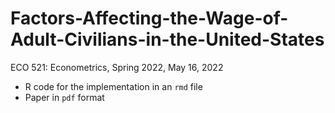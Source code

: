 # Factors-Affecting-the-Wage-of-Adult-Civilians-in-the-United-States

ECO 521: Econometrics, Spring 2022, May 16, 2022

- R code for the implementation in an `rmd` file
- Paper in `pdf` format
